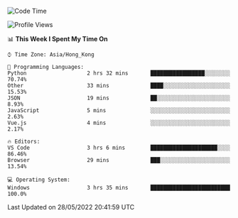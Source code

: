 <!--START_SECTION:waka-->
![Code Time](http://img.shields.io/badge/Code%20Time-16%20hrs%2040%20mins-blue)

![Profile Views](http://img.shields.io/badge/Profile%20Views-15-blue)

📊 **This Week I Spent My Time On** 

```text
⌚︎ Time Zone: Asia/Hong_Kong

💬 Programming Languages: 
Python                   2 hrs 32 mins       █████████████████░░░░░░░░   70.74% 
Other                    33 mins             ████░░░░░░░░░░░░░░░░░░░░░   15.53% 
JSON                     19 mins             ██░░░░░░░░░░░░░░░░░░░░░░░   8.93% 
JavaScript               5 mins              ░░░░░░░░░░░░░░░░░░░░░░░░░   2.63% 
Vue.js                   4 mins              ░░░░░░░░░░░░░░░░░░░░░░░░░   2.17%

🔥 Editors: 
VS Code                  3 hrs 6 mins        █████████████████████░░░░   86.46% 
Browser                  29 mins             ███░░░░░░░░░░░░░░░░░░░░░░   13.54%

💻 Operating System: 
Windows                  3 hrs 35 mins       █████████████████████████   100.0%

```


 Last Updated on 28/05/2022 20:41:59 UTC
<!--END_SECTION:waka-->
